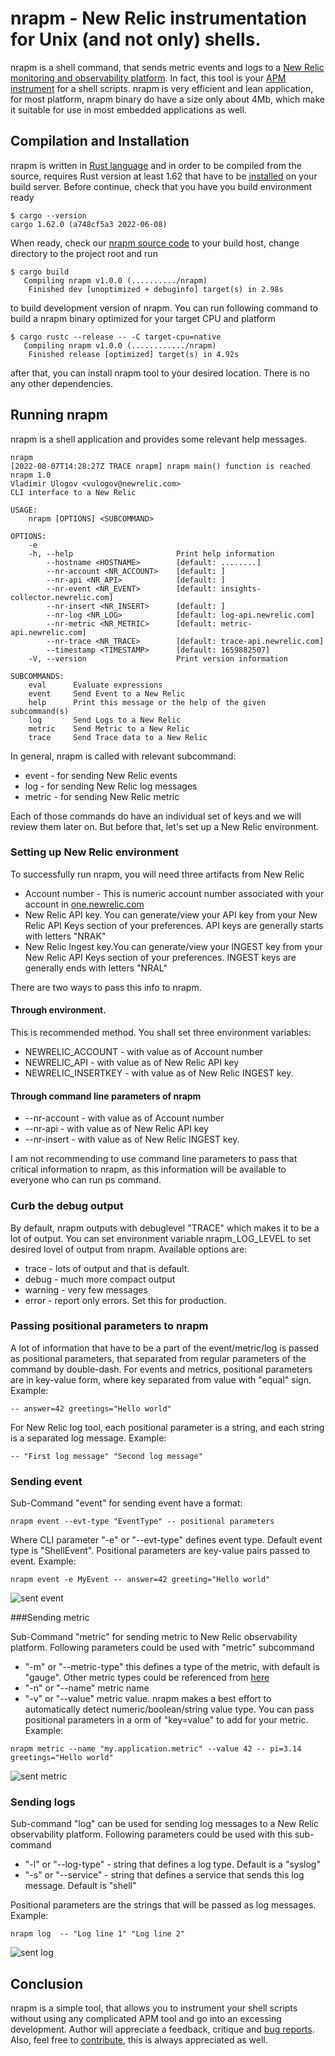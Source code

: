 # nrapm - New Relic instrumentation for Unix (and not only) shells.

nrapm is a shell command, that sends metric events and logs to a [New Relic monitoring and observability platform](https://www.newrelic.com). In fact, this tool is your [APM instrument](https://newrelic.com/platform/application-monitoring) for a shell scripts. nrapm is very efficient and lean application, for most platform, nrapm binary do have a size only about 4Mb, which make it suitable for use in most embedded applications as well.

## Compilation and Installation

nrapm is written in [Rust language](https://www.rust-lang.org/) and in order to be compiled from the source, requires Rust version at least 1.62 that have to be [installed](https://www.rust-lang.org/tools/install) on your build server. Before continue, check that you have you build environment ready

```shells
$ cargo --version
cargo 1.62.0 (a748cf5a3 2022-06-08)
```

When ready, check our [nrapm source code](https://github.com/vulogov/nrapm) to your build host, change directory to the project root and run  

```shells
$ cargo build
   Compiling nrapm v1.0.0 (........../nrapm)
    Finished dev [unoptimized + debuginfo] target(s) in 2.98s
```

to build development version of nrapm. You can run following command to build a nrapm binary optimized for your target CPU and platform

```shells
$ cargo rustc --release -- -C target-cpu=native
   Compiling nrapm v1.0.0 (............/nrapm)
    Finished release [optimized] target(s) in 4.92s
```

after that, you can install nrapm tool to your desired location. There is no any other dependencies.

## Running nrapm

nrapm is a shell application and provides some relevant help messages.

```shells
nrapm
[2022-08-07T14:28:27Z TRACE nrapm] nrapm main() function is reached
nrapm 1.0
Vladimir Ulogov <vulogov@newrelic.com>
CLI interface to a New Relic

USAGE:
    nrapm [OPTIONS] <SUBCOMMAND>

OPTIONS:
    -e
    -h, --help                       Print help information
        --hostname <HOSTNAME>        [default: ........]
        --nr-account <NR_ACCOUNT>    [default: ]
        --nr-api <NR_API>            [default: ]
        --nr-event <NR_EVENT>        [default: insights-collector.newrelic.com]
        --nr-insert <NR_INSERT>      [default: ]
        --nr-log <NR_LOG>            [default: log-api.newrelic.com]
        --nr-metric <NR_METRIC>      [default: metric-api.newrelic.com]
        --nr-trace <NR_TRACE>        [default: trace-api.newrelic.com]
        --timestamp <TIMESTAMP>      [default: 1659882507]
    -V, --version                    Print version information

SUBCOMMANDS:
    eval      Evaluate expressions
    event     Send Event to a New Relic
    help      Print this message or the help of the given subcommand(s)
    log       Send Logs to a New Relic
    metric    Send Metric to a New Relic
    trace     Send Trace data to a New Relic
```

In general, nrapm is called with relevant subcommand:

- event - for sending New Relic events
- log - for sending New Relic log messages
- metric - for sending New Relic metric

Each of those commands do have an individual set of keys and we will review them later on. But before that, let's set up a New Relic environment.

### Setting up New Relic environment

To successfully run nrapm, you will need three artifacts from New Relic

- Account number - This is numeric account number associated with your account in [one.newrelic.com](https://one.newrelic.com)
- New Relic API key. You can generate/view your API key from your New Relic API Keys section of your preferences. API keys are generally starts with letters "NRAK"
- New Relic Ingest key.You can generate/view your INGEST key from your New Relic API Keys section of your preferences. INGEST keys are generally ends with letters "NRAL"

There are two ways to pass this info to nrapm.

#### Through environment.

This is recommended method. You shall set three environment variables:

- NEWRELIC_ACCOUNT - with value as of Account number
- NEWRELIC_API - with value as of New Relic API key
- NEWRELIC_INSERTKEY - with value as of New Relic INGEST key.

#### Through command line parameters of nrapm

- --nr-account - with value as of Account number
- --nr-api - with value as of New Relic API key
- --nr-insert - with value as of New Relic INGEST key.

I am not recommending to use command line parameters to pass that critical information to nrapm, as this information will be available to everyone who can run ps command.

### Curb the debug output

By default, nrapm outputs with debuglevel "TRACE" which makes it to be a lot of output. You can set environment variable nrapm_LOG_LEVEL to set desired lovel of output from nrapm. Available options are:

- trace - lots of output and that is default.
- debug - much more compact output
- warning - very few messages
- error - report only errors. Set this for production.

### Passing positional parameters to nrapm

A lot of information that have to be a part of the event/metric/log is passed as positional parameters, that separated from regular parameters of the command by double-dash. For events and metrics, positional parameters are in key-value form, where key separated from value with "equal" sign. Example:

```
-- answer=42 greetings="Hello world"
```

For New Relic log tool, each positional parameter is a string, and each string is a separated log message. Example:

```
-- "First log message" "Second log message"
```

### Sending event

Sub-Command "event" for sending event have a format:

```
nrapm event --evt-type "EventType" -- positional parameters
```

Where CLI parameter "-e" or "--evt-type" defines event type. Default event type is "ShellEvent". Positional parameters are key-value pairs passed to event. Example:

```shells
nrapm event -e MyEvent -- answer=42 greeting="Hello world"
```
![sent event](documentation/event.png)

###Sending metric

Sub-Command "metric" for sending metric to New Relic observability platform. Following parameters could be used with "metric" subcommand

- "-m" or "--metric-type" this defines a type of the metric, with default is "gauge". Other metric types could be referenced from [here](https://docs.newrelic.com/docs/data-apis/understand-data/metric-data/metric-data-type/)
- "-n" or "--name" metric name
- "-v" or "--value" metric value. nrapm makes a best effort to automatically detect numeric/boolean/string value type. You can pass positional parameters in a orm of "key=value" to add for your metric. Example:

```
nrapm metric --name "my.application.metric" --value 42 -- pi=3.14 greetings="Hello world"
```
![sent metric](documentation/metric.png)

### Sending logs

Sub-command "log" can be used for sending log messages to a New Relic observability platform. Following parameters could be used with this sub-command

- "-l" or "--log-type" - string that defines a log type. Default is a "syslog"
- "-s" or "--service" - string that defines a service that sends this log message. Default is "shell"

Positional parameters are the strings that will be passed as log messages. Example:

```
nrapm log  -- "Log line 1" "Log line 2"
```
![sent log](documentation/log.png)

## Conclusion

nrapm is a simple tool, that allows you to instrument your shell scripts without using any complicated APM tool and go into  an excessing development. Author will appreciate a feedback, critique and [bug reports](https://github.com/vulogov/nrapm/issues). Also, feel free to [contribute](https://github.com/vulogov/nrapm/pulls), this is always appreciated as well.
